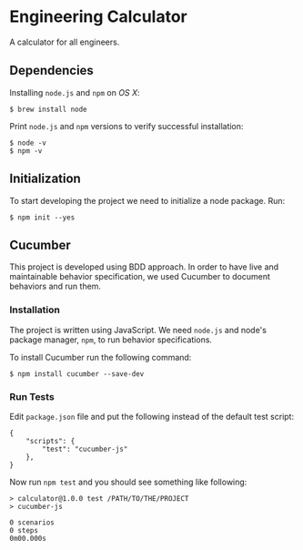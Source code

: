 # Engineering Calculator

A calculator for all engineers.

## Dependencies

Installing `node.js` and `npm` on _OS X_:

    $ brew install node

Print `node.js` and `npm` versions to verify successful installation:

    $ node -v
    $ npm -v

## Initialization

To start developing the project we need to initialize a node package. Run:

    $ npm init --yes

## Cucumber

This project is developed using BDD approach. In order to have live and
maintainable behavior specification, we used Cucumber to document behaviors and
run them.

### Installation

The project is written using JavaScript. We need `node.js` and node's package
manager, `npm`, to run behavior specifications.

To install Cucumber run the following command:

    $ npm install cucumber --save-dev

### Run Tests

Edit `package.json` file and put the following instead of the default test
script:

    {
        "scripts": {
            "test": "cucumber-js"
        },
    }

Now run `npm test` and you should see something like following:

    > calculator@1.0.0 test /PATH/TO/THE/PROJECT
    > cucumber-js

    0 scenarios
    0 steps
    0m00.000s